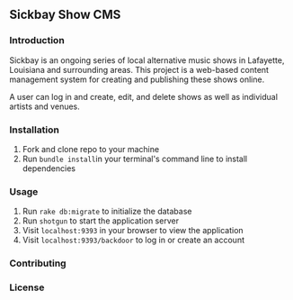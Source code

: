 ## Sickbay Show CMS

### Introduction

Sickbay is an ongoing series of local alternative music shows in Lafayette, Louisiana and surrounding areas. This project is a web-based content management system for creating and publishing these shows online.

A user can log in and create, edit, and delete shows as well as individual artists and venues.

### Installation

1. Fork and clone repo to your machine
2. Run `bundle install`in your terminal's command line to install dependencies

### Usage
1. Run `rake db:migrate` to initialize the database
2. Run `shotgun` to start the application server
3. Visit `localhost:9393` in your browser to view the application
4. Visit `localhost:9393/backdoor` to log in or create an account

### Contributing

### License
